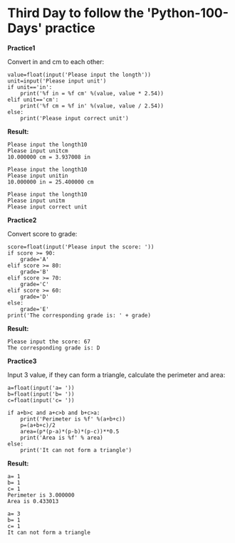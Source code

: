 # Third Day to follow the 'Python-100-Days' practice
**Practice1**

Convert in and cm to each other:

    value=float(input('Please input the longth'))
    unit=input('Please input unit')
    if unit=='in':
        print('%f in = %f cm' %(value, value * 2.54))
    elif unit=='cm':
        print('%f cm = %f in' %(value, value / 2.54))
    else:
        print('Please input correct unit')

**Result:**

    Please input the longth10
    Please input unitcm
    10.000000 cm = 3.937008 in

    Please input the longth10
    Please input unitin
    10.000000 in = 25.400000 cm

    Please input the longth10
    Please input unitm
    Please input correct unit

**Practice2**

Convert score to grade:

    score=float(input('Please input the score: '))
    if score >= 90:
        grade='A'
    elif score >= 80:
        grade='B'
    elif score >= 70:
        grade='C'
    elif score >= 60:
        grade='D'
    else:
        grade='E'
    print('The corresponding grade is: ' + grade)

**Result:**

    Please input the score: 67
    The corresponding grade is: D

**Practice3**

Input 3 value, if they can form a triangle, calculate the perimeter and area:

    a=float(input('a= '))
    b=float(input('b= '))
    c=float(input('c= '))

    if a+b>c and a+c>b and b+c>a:
        print('Perimeter is %f' %(a+b+c))
        p=(a+b+c)/2
        area=(p*(p-a)*(p-b)*(p-c))**0.5
        print('Area is %f' % area)
    else:
        print('It can not form a triangle')

**Result:**

    a= 1
    b= 1
    c= 1
    Perimeter is 3.000000
    Area is 0.433013

    a= 3
    b= 1
    c= 1
    It can not form a triangle
